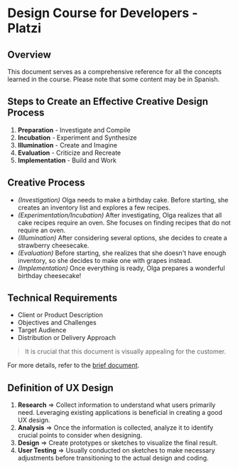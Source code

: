# Design Course for Developers - Platzi

## Overview

This document serves as a comprehensive reference for all the concepts learned in the course. Please note that some content may be in Spanish.

## Steps to Create an Effective Creative Design Process

1. **Preparation** - Investigate and Compile
2. **Incubation** - Experiment and Synthesize
3. **Illumination** - Create and Imagine
4. **Evaluation** - Criticize and Recreate
5. **Implementation** - Build and Work

## Creative Process

- *(Investigation)* Olga needs to make a birthday cake. Before starting, she creates an inventory list and explores a few recipes.
- *(Experimentation/Incubation)* After investigating, Olga realizes that all cake recipes require an oven. She focuses on finding recipes that do not require an oven.
- *(Illumination)* After considering several options, she decides to create a strawberry cheesecake.
- *(Evaluation)* Before starting, she realizes that she doesn't have enough inventory, so she decides to make one with grapes instead.
- *(Implementation)* Once everything is ready, Olga prepares a wonderful birthday cheesecake!

## Technical Requirements

- Client or Product Description
- Objectives and Challenges
- Target Audience
- Distribution or Delivery Approach

> It is crucial that this document is visually appealing for the customer.

For more details, refer to the [brief document](https://github.com/mssroboto/diseno-para-programadores/blob/master/1-brief/Brief..pdf).

## Definition of UX Design

1. **Research** ⇒ Collect information to understand what users primarily need. Leveraging existing applications is beneficial in creating a good UX design.
2. **Analysis** ⇒ Once the information is collected, analyze it to identify crucial points to consider when designing.
3. **Design** ⇒ Create prototypes or sketches to visualize the final result.
4. **User Testing** ⇒ Usually conducted on sketches to make necessary adjustments before transitioning to the actual design and coding.
